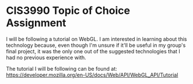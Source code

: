 # CIS3990 Topic of Choice Assignment

I will be following a tutorial on WebGL.
I am interested in learning about this technology because, even though I'm unsure if it'll be useful in my group's final project, it was the only one out of the suggested technologies that I had no previous experience with.

The tutorial I will be following can be found at: https://developer.mozilla.org/en-US/docs/Web/API/WebGL_API/Tutorial
